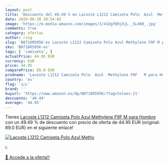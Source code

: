 ```yaml
---
layout: post
title: 'Descuento del 49.49 % en Lacoste L1212 Camiseta Polo  Azul  Methy'
date: 2020-08-30 20:54:02
image: 'https://m.media-amazon.com/images/I/41UgfEHjXjL._SL400_.jpg'
comments: true
category: ofertas
author: ring
slug: 'B0716R595K-es Lacoste L1212 Camiseta Polo Azul Methylene F9F M para Hombre'
sku: 'B0716R595K-es'
tags: [ 'camiseta', ]
actualPrice: 44.95 EUR
currency: EUR
price: 44.95
comparePrice: 89.0 EUR
prodname: 'Lacoste L1212 Camiseta Polo  Azul  Methylene F9F   M para Hombre'
country: 'es'
flag: '🇪🇸'
brand: ''
buyurl: 'https://www.amazon.es/dp/B0716R595K/?tag=tolees-21'
descuento: '49.49'
average: '44.95'
---
```


Tienes [Lacoste L1212 Camiseta Polo  Azul  Methylene F9F   M para Hombre](https://www.amazon.es/dp/B0716R595K/?tag=tolees-21) con un 49.49 % de descuento con precio de oferta de 44.95 EUR (original: 89.0 EUR) en el siguiente enlace!

[![Lacoste L1212 Camiseta Polo  Azul  Methy](https://m.media-amazon.com/images/I/41UgfEHjXjL._SL400_.jpg)](https://www.amazon.es/dp/B0716R595K/?tag=tolees-21)

ℹ️:


[🛒 Accede a la oferta!!](https://www.amazon.es/dp/B0716R595K/?tag=tolees-21)
